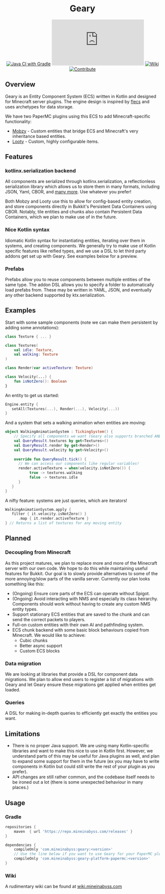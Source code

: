 <div align="center">

# Geary
[![Java CI with Gradle](https://github.com/MineInAbyss/Geary/actions/workflows/gradle-ci.yml/badge.svg)](https://github.com/MineInAbyss/Geary/actions/workflows/gradle-ci.yml)
[![Package](https://badgen.net/maven/v/metadata-url/repo.mineinabyss.com/releases/com/mineinabyss/geary-platform-papermc/maven-metadata.xml)](https://repo.mineinabyss.com/releases/com/mineinabyss/geary-platform-papermc)
[![Wiki](https://badgen.net/badge/color/Project%20Wiki/purple?icon=wiki&label)](https://wiki.mineinabyss.com/geary)
[![Contribute](https://shields.io/badge/Contribute-e57be5?logo=github%20sponsors&style=flat&logoColor=white)](https://wiki.mineinabyss.com/contribute)
</div>


## Overview

Geary is an Entity Component System (ECS) written in Kotlin and designed for Minecraft server plugins. The engine design is inspired by [flecs](https://github.com/SanderMertens/flecs) and uses archetypes for data storage.

We have two PaperMC plugins using this ECS to add Minecraft-specific functionality:
- [Mobzy](https://github.com/MineInAbyss/Mobzy) - Custom entities that bridge ECS and Minecraft's very inheritance based entities.
- [Looty](https://github.com/MineInAbyss/Looty) - Custom, highly configurable items.

## Features

### kotlinx.serialization backend

All components are serialized through kotlinx.serialization, a reflectionless serialization library which allows us to store them in many formats, including JSON, Yaml, CBOR, and [many more](https://github.com/Kotlin/kotlinx.serialization/blob/master/formats/README.md). Use whatever you prefer!

Both Mobzy and Looty use this to allow for config-based entity creation, and store components directly in Bukkit's Persistent Data Containers using CBOR. Notably, tile entities and chunks also contain Persistent Data Containers, which we plan to make use of in the future.

### Nice Kotlin syntax

Idiomatic Kotlin syntax for instantiating entities, iterating over them in systems, and creating components. We generally try to make use of Kotlin specific features like reified types, and we use a DSL to let third party addons get set up with Geary. See examples below for a preview.

### Prefabs

Prefabs allow you to reuse components between multiple entities of the same type. The addon DSL allows you to specify a folder to automatically load prefabs from. These may be written in YAML, JSON, and eventually any other backend supported by ktx.serialization.

## Examples

Start with some sample components (note we can make them persistent by adding some annotations):

```kotlin
class Texture { ... }

class Textures(
    val idle: Texture,
    val walking: Texture
)

class Render(var activeTexture: Texture)

class Velocity(...) {
    fun isNotZero(): Boolean
}
```

An entity to get us started:

```kotlin
Engine.entity {
   setAll(Textures(...), Render(...), Velocity(...))
}
```

And a system that sets a walking animation when entities are moving:

```kotlin
object WalkingAnimationSystem : TickingSystem() {
    // Specify all components we want (Geary also supports branched AND/OR/NOT statements for selection)
    val QueryResult.textures by get<Textures>()
    val QueryResult.render by get<Render>()
    val QueryResult.velocity by get<Velocity>()
    
    override fun QueryResult.tick() {
      // We can access our components like regular variables!
      render.activeTexture = when(velocity.isNotZero()) {
           true -> textures.walking
           false -> textures.idle
      }
   }
}
```

A nifty feature: systems are just queries, which are iterators!

```kotlin
WalkingAnimationSystem.apply {
   filter { it.velocity.isNotZero() }
      .map { it.render.activeTexture }
} // Returns a list of textures for any moving entity
```

## Planned

### Decoupling from Minecraft

As this project matures, we plan to replace more and more of the Minecraft server with our own code. We hope to do this while maintaining useful features for Bukkit. Our goal is to slowly provide alternatives to some of the more annoying/slow parts of the vanilla server. Currently our plan looks something like this:
- (Ongoing) Ensure core parts of the ECS can operate without Spigot.
- (Ongoing) Avoid interacting with NMS and especially its class heirarchy. Components should work without having to create any custom NMS entity types.
- Support stationary ECS entities that are saved to the chunk and can send the correct packets to players.
- Full-on custom entities with their own AI and pathfinding system.
- ECS chunk backend with some basic block behaviours copied from Minecraft. We would like to achieve:
   - Cubic chunks
   - Better async support
   - Custom ECS blocks

### Data migration

We are looking at libraries that provide a DSL for component data migrations. We plan to allow end users to register a list of migrations with Geary and let Geary ensure these migrations get applied when entities get loaded.

### Queries

A DSL for making in-depth queries to efficiently get exactly the entities you want.

## Limitations
- There is no proper Java support. We are using many Kotlin-specific libraries and want to make this nice to use in Kotlin first. However, we understand parts of this may be useful for Java plugins as well, and plan to expand some support for them in the future (ex you may have to write components in Kotlin but could still write the rest of your plugin as you prefer).
- API changes are still rather common, and the codebase itself needs to be ironed out a lot (there is some unexpected behaviour in many places.)

## Usage

### Gradle
```groovy
repositories {
    maven  { url 'https://repo.mineinabyss.com/releases' }
}

dependencies {
    compileOnly 'com.mineinabyss:geary:<version>'
    // Use the line below if you want to use Geary for your PaperMC plugin
    compileOnly 'com.mineinabyss:geary-platform-papermc:<version>'
}
```

### Wiki
A rudimentary wiki can be found at [wiki.mineinabyss.com](https://wiki.mineinabyss.com/geary/)
